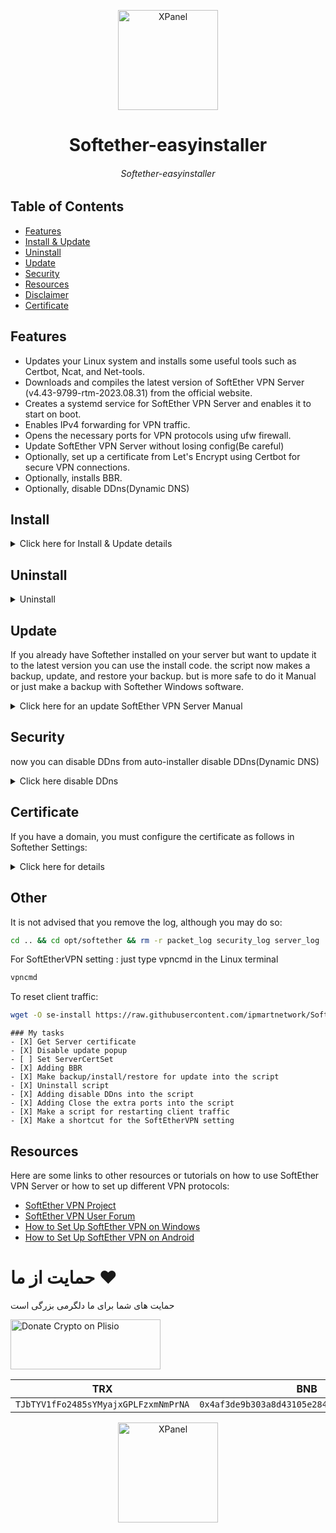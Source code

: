 <p align="center">
<picture>
<img width="160" height="160"  alt="XPanel" src="https://github.com/iPmartNetwork/iPmart-SSH/blob/main/images/logo.png">
</picture>
  </p> 
<p align="center">
<h1 align="center"/>Softether-easyinstaller</h1>
<h6 align="center">Softether-easyinstaller<h6>
</p>






## Table of Contents

- [Features](#features)
- [Install & Update](#install)
- [Uninstall](#uninstall)
- [Update](#update)
- [Security](#security)
- [Resources](#resources)
- [Disclaimer](#disclaimer)
- [Certificate](#certificate)

## Features

- Updates your Linux system and installs some useful tools such as Certbot, Ncat, and Net-tools.
- Downloads and compiles the latest version of SoftEther VPN Server (v4.43-9799-rtm-2023.08.31) from the official website.
- Creates a systemd service for SoftEther VPN Server and enables it to start on boot.
- Enables IPv4 forwarding for VPN traffic.
- Opens the necessary ports for VPN protocols using ufw firewall.
- Update  SoftEther VPN Server without losing config(Be careful)
- Optionally, set up a certificate from Let's Encrypt using Certbot for secure VPN connections.
- Optionally, installs BBR.
- Optionally, disable DDns(Dynamic DNS)





## Install

<details>
  <summary>Click here for Install & Update details</summary>

To install the script, simply copy and paste it on your Linux server in terminal
  
#### FOR AMD / INTEL CPU
```bash
wget -O se-install https://raw.githubusercontent.com/ipmartnetwork/Softether-easyinstaller/main/install-ubuntu-inteloramd.bash  && chmod +x se-install && ./se-install
```
#### FOR ARMS64 CPU
```bash
wget -O se-install https://raw.githubusercontent.com/ipmartnetwork/Softether-easyinstaller/main/install-ubuntu-arms.bash.bash  && chmod +x se-install && ./se-install
```

There is no need to configure SoftEtherVPN with a password. Later, you can use SoftEther VPN Server Manager (Windows).
To use this script, you need to have root privileges or be able to run commands with sudo.
The script will ask you for confirmation before proceeding with the installation. It will also ask you if you want to set up a certificate from Let's Encrypt and if you want to enter the SoftEther VPN Server settings.
The installation process may take several minutes depending on your system and network speed. After the installation is complete, you can use the vpncmd tool to configure your VPN server. For more information on how to use vpncmd, please refer to the [official documentation](https://www.softether.org/4-docs/1-manual/6._Command_Line_Management_Utility_Manual).

</details>


## Uninstall

<details>
  <summary>Uninstall</summary>
You can uninstall SoftetherVPN on your server automatically with the script or just do it manually by copying and past the code
  
<details>
  <summary>automatically</summary>
Use this code :

```bash
wget -O se-install https://raw.githubusercontent.com/ipmartnetwork/Softether-easyinstaller/main/Uninstall.bash  && chmod +x se-install && ./se-install
```
</details>

<details>
<summary>manually</summary>

follow these steps:

- Stop and disable the systemd service:

```bash
sudo systemctl stop softether-vpnserver.service
sudo systemctl disable softether-vpnserver.service
```

- Remove the vpnserver directory from /opt:

```bash
sudo rm -rf /opt/vpnserver
```

- Remove the softether-vpnserver.service file from /etc/systemd/system:

```bash
sudo rm /etc/systemd/system/softether-vpnserver.service
```

- Reload the systemd daemon:

```bash
sudo systemctl daemon-reload
```

- Close the ports that were opened by the script using ufw:

```bash
sudo ufw deny 22
sudo ufw deny 53
sudo ufw deny 2280
sudo ufw deny 2380
sudo ufw deny 443 
sudo ufw deny 80
sudo ufw deny 992
sudo ufw deny 1194
sudo ufw deny 2080
sudo ufw deny 5555
sudo ufw deny 4500
sudo ufw deny 1701
sudo ufw deny 500
sudo ufw deny 8280
sudo ufw deny 500,4500,8280,53/udp
```
</details>
</details>

## Update

If you already have Softether installed on your server but want to update it to the latest version you can use the install code.
the script now makes a backup, update, and restore your backup.
but is more safe to do it Manual or just make a backup with Softether Windows software.

<details>
  <summary>Click here for an update SoftEther VPN Server Manual</summary>
To update the SoftEther VPN Server to the latest version, you can follow these steps:

- Stop the systemd service:

```bash
sudo systemctl stop softether-vpnserver.service
```

- Backup your VPN server configuration file:

```bash
sudo cp /opt/vpnserver/vpn_server.config /opt/vpnserver/vpn_server.config.bak
```

- Download and compile the new version of SoftEther VPN Server from the official website:

FOR AMD / INTEL CPU
```bash
wget -O se-install https://raw.githubusercontent.com/ipmartnetwork/Softether-easyinstaller/main/install-ubuntu-inteloramd.bash  && chmod +x se-install && ./se-install
```
FOR ARMS64 CPU
```bash
wget -O se-install https://raw.githubusercontent.com/ipmartnetwork/Softether-easyinstaller/main/install-ubuntu-arms.bash  && chmod +x se-install && ./se-install
```

- Restore your VPN server configuration file:

```bash
sudo cp /opt/vpnserver/vpn_server.config.bak /opt/vpnserver/vpn_server.config
```

- Restart the systemd service:

```bash
sudo systemctl restart softether-vpnserver
```
</details>


## Security

now you can disable DDns from auto-installer
disable DDns(Dynamic DNS)
<details>
  <summary>Click here disable DDns</summary>
You may disable DDns (Dynamic DNS) for further protection, but you must have a domain and a certificate to do so.
  
```bash
sed -i 's/bool Disabled false/bool Disabled true/g' /opt/softether/vpn_server.config
```
```bash
sed -i 's/bool DisableNatTraversal false/bool DisableNatTraversal true/g' /opt/softether/vpn_server.config
```
```bash
sudo systemctl restart softether-vpnserver
```

</details>

## Certificate

If you have a domain, you must configure the certificate as follows in Softether Settings:
<details>
  <summary>Click here for details</summary>
NOTE: Only enter one line of code at a time. Do not simply copy and paste everything.| On line 4,5, replace "YourDomainName" with your domain name. Skip line 1 and start at line 2 if you're currently in Softether Settings.
  
```bash
vpmcmd (if vpmcmd not work reboot your linux server and try it again)
 you server password
 ServerCertSet
 /etc/letsencrypt/live/YourDomainName/fullchain.pem
 /etc/letsencrypt/live/YourDomainName/privkey.pem
 exit
 sudo systemctl restart softether-vpnserver
```
</details>

## Other
It is not advised that you remove the log, although you may do so:

 ```bash
 cd .. && cd opt/softether && rm -r packet_log security_log server_log
 ```

For SoftEtherVPN setting :
just type vpncmd in the Linux terminal 

 ```bash
vpncmd
 ```

To reset client traffic:

 ```bash
wget -O se-install https://raw.githubusercontent.com/ipmartnetwork/Softether-easyinstaller/main/reset-traffic-bbr.bash  && chmod +x se-install && ./se-install
 ```


```[tasklist]
### My tasks
- [X] Get Server certificate
- [X] Disable update popup
- [ ] Set ServerCertSet 
- [X] Adding BBR
- [X] Make backup/install/restore for update into the script
- [X] Uninstall script
- [X] Adding disable DDns into the script
- [X] Adding Close the extra ports into the script
- [X] Make a script for restarting client traffic
- [X] Make a shortcut for the SoftEtherVPN setting
```
## Resources

Here are some links to other resources or tutorials on how to use SoftEther VPN Server or how to set up different VPN protocols:

- [SoftEther VPN Project](https://www.softether.org/)
- [SoftEther VPN User Forum](https://forum.vpnusers.com/)
- [How to Set Up SoftEther VPN on Windows](https://www.vpnranks.com/setup-vpn/windows/softether/)
- [How to Set Up SoftEther VPN on Android](https://www.vpnranks.com/setup-vpn/android/softether/)

 # حمایت از ما :hearts:
حمایت های شما برای ما دلگرمی بزرگی است<br> 
<p align="left">
<a href="https://plisio.net/donate/kB7QU7f7" target="_blank"><img src="https://plisio.net/img/donate/donate_light_icons_mono.png" alt="Donate Crypto on Plisio" width="240" height="80" /></a><br>
	
|                    TRX                   |                       BNB                         |                    Litecoin                       |
| ---------------------------------------- |:-------------------------------------------------:| -------------------------------------------------:|
| ```TJbTYV1fFo2485sYMyajxGPLFzxmNmPrNA``` |  ```0x4af3de9b303a8d43105e284823d95b4c600961a3``` | ```MPrkzFiNtw4Rg67bbZB6gCxa9LV87orABM``` |	

</p>	




<p align="center">
<picture>
<img width="160" height="160"  alt="XPanel" src="https://github.com/iPmartNetwork/iPmart-SSH/blob/main/images/logo.png">
</picture>
  </p> 

